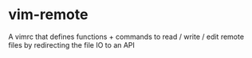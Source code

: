 # vim-remote
A vimrc that defines functions + commands to read / write / edit remote files by redirecting the file IO to an API
